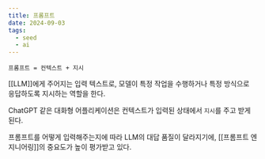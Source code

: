```yaml
---
title: 프롬프트
date: 2024-09-03
tags:
  - seed
  - ai
---
```


`프롬프트 = 컨텍스트 + 지시`

[[LLM]]에게 주어지는 입력 텍스트로, 
모델이 특정 작업을 수행하거나 특정 방식으로 응답하도록 지시하는 역할을 한다.

ChatGPT 같은 대화형 어플리케이션은 컨텍스트가 입력된 상태에서 `지시`를 주고 받게 된다.

프롬프트를 어떻게 입력해주는지에 따라 LLM의 대답 품질이 달라지기에, 
[[프롬프트 엔지니어링]]의 중요도가 높이 평가받고 있다.